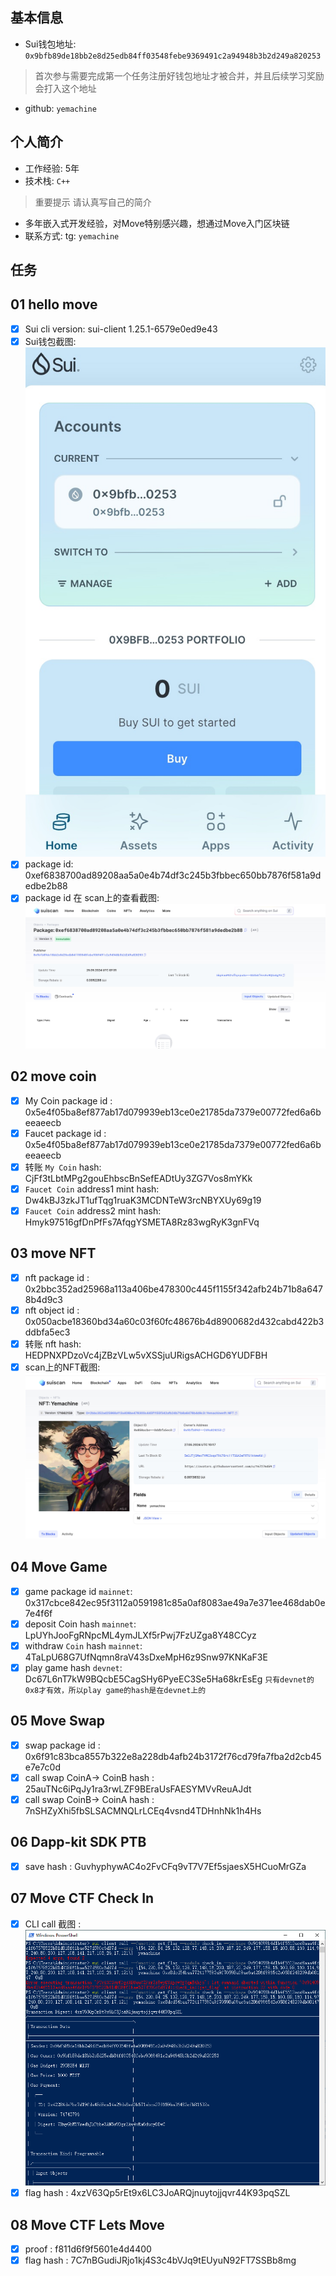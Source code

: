 ## 基本信息
- Sui钱包地址: `0x9bfb89de18bb2e8d25edb84ff03548febe9369491c2a94948b3b2d249a820253`
> 首次参与需要完成第一个任务注册好钱包地址才被合并，并且后续学习奖励会打入这个地址
- github: `yemachine`

## 个人简介
- 工作经验: 5年
- 技术栈: `C++`
> 重要提示 请认真写自己的简介
- 多年嵌入式开发经验，对Move特别感兴趣，想通过Move入门区块链
- 联系方式: tg: `yemachine` 

## 任务

##   01 hello move  
- [x] Sui cli version: sui-client 1.25.1-6579e0ed9e43
- [x] Sui钱包截图: ![Sui钱包截图](./notes/walletshot.jpg)
- [x] package id:  0xef6838700ad89208aa5a0e4b74df3c245b3fbbec650bb7876f581a9dedbe2b88    
- [x] package id 在 scan上的查看截图:![Scan截图](./notes/packa.jpg)

##   02 move coin
- [x] My Coin package id :  0x5e4f05ba8ef877ab17d079939eb13ce0e21785da7379e00772fed6a6beeaeecb          
- [x] Faucet package id :  0x5e4f05ba8ef877ab17d079939eb13ce0e21785da7379e00772fed6a6beeaeecb          
- [x] 转账 `My Coin` hash: CjFf3tLbtMPg2gouEhbscBnSefEADtUy3ZG7Vos8mYKk
- [x] `Faucet Coin` address1 mint hash: Dw4kBJ3zkJT1ufTqg1ruaK3MCDNTeW3rcNBYXUy69g19
- [x] `Faucet Coin` address2 mint hash:  Hmyk97516gfDnPfFs7AfqgYSMETA8Rz83wgRyK3gnFVq

##   03 move NFT
- [x] nft package id : 0x2bbc352ad25968a113a406be478300c445f1155f342afb24b71b8a6478b4d9c3   
- [x] nft object id :  0x050acbe18360bd34a60c03f60fc48676b4d8900682d432cabd422b3ddbfa5ec3 
- [x] 转账 nft  hash: HEDPNXPDzoVc4jZBzVLw5vXSSjuURigsACHGD6YUDFBH
- [x] scan上的NFT截图:![Scan截图](./notes/nftscan.jpg)

##   04 Move Game
- [x] game package id `mainnet`: 0x317cbce842ec95f3112a0591981c85a0af8083ae49a7e371ee468dab0e7e4f6f  
- [x] deposit Coin hash `mainnet`: LpUYhJooFgRNpcML4ymJLXf5rPwj7FzUZga8Y48CCyz
- [x] withdraw `Coin` hash `mainnet`: 4TaLpU68G7UfNqmn8raV43sDxeMpH6z9Snw97KNKaF3E
- [x] play game hash `devnet`:  Dc67L6nT7kW9BQcbE5CagSHy6PyeEC3Se5Ha68krEsEg
`只有devnet的0x8才有效，所以play game的hash是在devnet上的`

##   05 Move Swap
- [x] swap package id : 0x6f91c83bca8557b322e8a228db4afb24b3172f76cd79fa7fba2d2cb45e7e7c0d 
- [x] call swap CoinA-> CoinB  hash : 25auTNc6iPqJy1ra3rwLZF9BEraUsFAESYMVvReuAJdt
- [x] call swap CoinB-> CoinA  hash : 7nSHZyXhi5fbSLSACMNQLrLCEq4vsnd4TDHnhNk1h4Hs

##   06 Dapp-kit SDK PTB
- [x] save hash : GuvhyphywAC4o2FvCFq9vT7V7Ef5sjaesX5HCuoMrGZa

##   07 Move CTF Check In
- [x] CLI call 截图 : ![截图](./notes/powershell.png)
- [x] flag hash : 4xzV63Qp5rEt9x6LC3JoARQjnuytojjqvr44K93pqSZL

##   08 Move CTF Lets Move
- [x] proof :  f811d6f9f5601e4d4400
- [x] flag hash : 7C7nBGudiJRjo1kj4S3c4bVJq9tEUyuN92FT7SSBb8mg